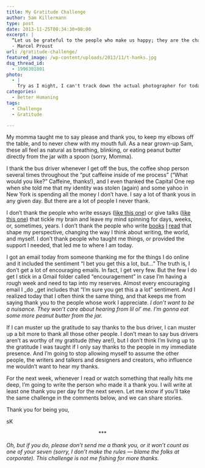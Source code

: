 ```yaml
---
title: My Gratitude Challenge
author: Sam Killermann
type: post
date: 2013-11-25T00:34:30+00:00
excerpt: |
  “Let us be grateful to the people who make us happy; they are the charming gardeners who make our souls blossom.”
  - Marcel Proust
url: /gratitude-challenge/
featured_image: /wp-content/uploads/2013/11/t-hanks.jpg
dsq_thread_id:
  - 1996301801
photo:
  - |
    Try as I might, I can't track down the actual photographer for today's photo for an actual credit, but <em><a href="http://zoomdoggle.com/2009/01/quick-whats-your-favorite-thing-about-today-thanks/" target="_blank">Zoomdoggle</a> </em>is the best I could do.
categories:
  - Better Humaning
tags:
  - Challenge
  - Gratitude

---
```

My momma taught me to say please and thank you, to keep my elbows off the table, and to never chew with my mouth full. As a near grown-up Sam, these all feel as natural as breathing, blinking, or eating peanut butter directly from the jar with a spoon (sorry, Momma).

I thank the bus driver whenever I get off the bus, the coffee shop person several times throughout the &#8220;put caffeine inside of me process&#8221; (&#8220;What would you like?&#8221; Caffeine, thanks!), and I even thanked the Capital One rep when she told me that my identity was stolen (again) and some yahoo in New York is spending all the money I don&#8217;t have. I say a lot of thank yous in any given day. But there are a lot of people I never thank.

I don&#8217;t thank the people who write essays (<a title="Deborah Tannen" href="http://www9.georgetown.edu/faculty/tannend/nyt062093.htm" target="_blank">like this one</a>) or give talks (<a title="Sam Richards" href="http://www.ted.com/talks/sam_richards_a_radical_experiment_in_empathy.html" target="_blank">like this one</a>) that tickle my brain and leave my mind spinning for days, weeks, or, sometimes, years. I don&#8217;t thank the people who write <a title="Sway" href="http://www.amazon.com/Sway-Irresistible-Pull-Irrational-Behavior/dp/0385530609" target="_blank">books</a> <a title="Alchemist" href="http://www.amazon.com/Alchemist-Paulo-Coelho/dp/0061122416/ref=sr_1_1?s=books&ie=UTF8&qid=1385337409&sr=1-1&keywords=the+alchemist" target="_blank">I</a> <a title="Atwood, The Blind Assassin" href="http://www.amazon.com/The-Blind-Assassin-A-Novel/dp/0385720955" target="_blank">read</a> that shape my perspective, changing the way I think about writing, the world, and myself. I don&#8217;t thank people who taught me things, or provided the support I needed, that led me to where I am today.

I got an email today from someone thanking me for the things I do online and it included the sentiment &#8220;I bet you get this a lot, but&#8230;&#8221; The truth is, I don&#8217;t get a lot of encouraging emails. In fact, I get very few. But the few I do get I stick in a Gmail folder called &#8220;encouragement&#8221; in case I&#8217;m having a rough week and need to tap into my reserves. Almost every encouraging email I _do _get includes that &#8220;I&#8217;m sure you get this a a lot&#8221; sentiment. And I realized today that I often think the same thing, and that keeps me from saying thank you to the people whose work I appreciate. _I don&#8217;t want to be a nuisance. They won&#8217;t care about hearing from lil ol&#8217; me._ _I&#8217;m gonna eat some more peanut butter from the jar._

If I can muster up the gratitude to say thanks to the bus driver, I can muster up a bit more to thank all those other people. I don&#8217;t mean to say bus drivers aren&#8217;t as worthy of my gratitude (they are!), but I don&#8217;t think I&#8217;m living up to the gratitude I was taught if I only say thanks to the people in my immediate presence. And I&#8217;m going to stop allowing myself to assume the other people, the writers and talkers and designers and creators, who influence me wouldn&#8217;t want to hear my thanks.

For the next week, whenever I read or watch something that really hits me deep, I&#8217;m going to write the person who made it a thank you. I will write at least one thank you per day for the next seven. Let me know if you&#8217;ll take the same challenge in the comments below, and we can share stories.

Thank you for being you,

sK

<p style="text-align: center;">
  ***
</p>

_Oh, but if you do, please don&#8217;t send me a thank you, or it won&#8217;t count as one of your seven (sorry, I don&#8217;t make the rules &#8212; blame the folks at corporate). This challenge is not me fishing for more thanks._